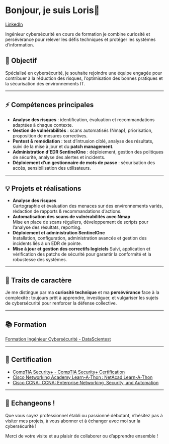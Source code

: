 # Bonjour, je suis Loris👋

[LinkedIn](https://www.linkedin.com/in/loris-r-9b4716201/)

Ingénieur cybersécurité en cours de formation je combine curiosité et persévérance pour relever les défis techniques et protéger les systèmes d’information.

## 🎯 Objectif

Spécialisé en cybersécurité, je souhaite rejoindre une équipe engagée pour contribuer à la réduction des risques, l’optimisation des bonnes pratiques et la sécurisation des environnements IT.

---

## ⚡ Compétences principales

- **Analyse des risques** : identification, évaluation et recommandations adaptées à chaque contexte.
- **Gestion de vulnérabilités** : scans automatisés (Nmap), priorisation, proposition de mesures correctives.
- **Pentest & remédiation** : test d’intrusion ciblé, analyse des résultats, suivi de la mise à jour et du **patch management**.
- **Administration d’EDR SentinelOne** : déploiement, gestion des politiques de sécurité, analyse des alertes et incidents.
- **Déploiement d’un gestionnaire de mots de passe** : sécurisation des accès, sensibilisation des utilisateurs.

---

## 💡 Projets et réalisations

- **Analyse des risques**  
    Cartographie et évaluation des menaces sur des environnements variés, rédaction de rapports & recommandations d’actions.
- **Automatisation des scans de vulnérabilités avec Nmap**  
    Mise en place de scans réguliers, développement de scripts pour l’analyse des résultats, reporting.
- **Déploiement et administration SentinelOne**  
    Installation, configuration, administration avancée et gestion des incidents liés à un EDR de pointe.
- **Mise à jour et gestion des correctifs logiciels**
    Suivi, application et vérification des patchs de sécurité pour garantir la conformité et la robustesse des systèmes.

---

## 🌱 Traits de caractère

Je me distingue par ma **curiosité technique** et ma **persévérance** face à la complexité : toujours prêt à apprendre, investiguer, et vulgariser les sujets de cybersécurité pour renforcer la défense collective.

---

## 📚 Formation

[Formation Ingénieur Cybersécurité - DataScientest](https://datascientest.com/formation-ingenieur-cybersecurite-alternance)

---

## 📜 Certification 


- [CompTIA Security+ - CompTIA Security+ Certification](https://www.comptia.org/certifications/security#overview)
- [Cisco Networking Academy Learn-A-Thon : NetAcad Learn-A-Thon](https://www.netacadlearnathon.com)
- [Cisco CCNA : CCNA: Enterprise Networking, Security, and Automation](https://www.netacad.com/courses/ccna-enterprise-networking-security-automation?courseLang=en-US)

---  



## 🤝 Echangeons !

Que vous soyez professionnel établi ou passionné débutant, n’hésitez pas à visiter mes projets, à vous abonner et à échanger avec moi sur la cybersécurité ! 

Merci de votre visite et au plaisir de collaborer ou d’apprendre ensemble !
